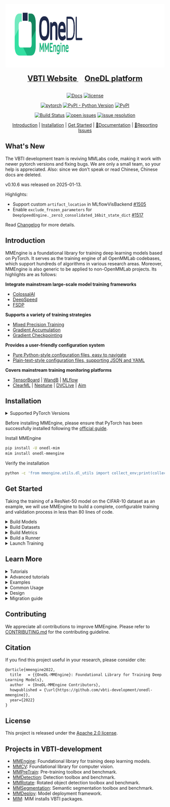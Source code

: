 <div align="center"><div align="center">
  <picture>
    <!-- User prefers dark mode: -->
  <source srcset="https://raw.githubusercontent.com/vbti-development/onedl-mmengine/main/docs/en/_static/image/onedl-mmengine-banner-dark.png"  media="(prefers-color-scheme: dark)"/>

  <img src="https://raw.githubusercontent.com/vbti-development/onedl-mmengine/main/docs/en/_static/image/onedl-mmengine-banner.png" alt="OneDL-Engine logo" height="200"/>
  </picture>
  
  <div>&nbsp;</div>
  <div align="center">
    <a href="https://vbti.ai">
      <b><font size="5">VBTI Website</font></b>
    </a>
    &nbsp;&nbsp;&nbsp;&nbsp;
    <a href="https://onedl.ai">
      <b><font size="5">OneDL platform</font></b>
    </a>
  </div>
<div>&nbsp;</div>

[![Docs](https://img.shields.io/badge/docs-latest-blue)](https://onedl-mmengine.readthedocs.io/en/latest/)
[![license](https://img.shields.io/github/license/vbti-development/onedl-mmengine.svg)](https://github.com/vbti-development/onedl-mmengine/blob/main/LICENSE)

[![pytorch](https://img.shields.io/badge/pytorch-2.0~2.5-yellow)](#installation)
[![PyPI - Python Version](https://img.shields.io/pypi/pyversions/onedl-mmengine)](https://pypi.org/project/onedl-mmengine/)
[![PyPI](https://img.shields.io/pypi/v/onedl-mmengine)](https://pypi.org/project/onedl-mmengine)

[![Build Status](https://github.com/VBTI-development/onedl-mmpretrain/actions/workflows/merge_stage_test.yml/badge.svg)](https://github.com/VBTI-development/onedl-mmpretrain/actions/workflows/merge_stage_test.yml)
[![open issues](https://isitmaintained.com/badge/open/VBTI-development/onedl-mmengine.svg)](https://github.com/VBTI-development/onedl-mmengine/issues)
[![issue resolution](https://isitmaintained.com/badge/resolution/VBTI-development/onedl-mmengine.svg)](https://github.com/VBTI-development/onedl-mmengine/issues)

[Introduction](#introduction) |
[Installation](#installation) |
[Get Started](#get-started) |
[📘Documentation](https://onedl-mmengine.readthedocs.io/en/latest/) |
[🤔Reporting Issues](https://github.com/vbti-development/onedl-mmengine/issues/new/choose)

</div></div>

## What's New

The VBTI development team is reviving MMLabs code, making it work with
newer pytorch versions and fixing bugs. We are only a small team, so your help
is appreciated. Also: since we don't speak or read Chinese, Chinese docs are deleted.

v0.10.6 was released on 2025-01-13.

Highlights:

- Support custom `artifact_location` in MLflowVisBackend [#1505](#1505)
- Enable `exclude_frozen_parameters` for `DeepSpeedEngine._zero3_consolidated_16bit_state_dict` [#1517](#1517)

Read [Changelog](./docs/en/notes/changelog.md#v0104-2342024) for more details.

## Introduction

MMEngine is a foundational library for training deep learning models based on PyTorch. It serves as the training engine of all OpenMMLab codebases, which support hundreds of algorithms in various research areas. Moreover, MMEngine is also generic to be applied to non-OpenMMLab projects. Its highlights are as follows:

**Integrate mainstream large-scale model training frameworks**

- [ColossalAI](https://onedl-mmengine.readthedocs.io/en/latest/common_usage/large_model_training.html#colossalai)
- [DeepSpeed](https://onedl-mmengine.readthedocs.io/en/latest/common_usage/large_model_training.html#deepspeed)
- [FSDP](https://onedl-mmengine.readthedocs.io/en/latest/common_usage/large_model_training.html#fullyshardeddataparallel-fsdp)

**Supports a variety of training strategies**

- [Mixed Precision Training](https://onedl-mmengine.readthedocs.io/en/latest/common_usage/speed_up_training.html#mixed-precision-training)
- [Gradient Accumulation](https://onedl-mmengine.readthedocs.io/en/latest/common_usage/save_gpu_memory.html#gradient-accumulation)
- [Gradient Checkpointing](https://onedl-mmengine.readthedocs.io/en/latest/common_usage/save_gpu_memory.html#gradient-checkpointing)

**Provides a user-friendly configuration system**

- [Pure Python-style configuration files, easy to navigate](https://onedl-mmengine.readthedocs.io/en/latest/advanced_tutorials/config.html#a-pure-python-style-configuration-file-beta)
- [Plain-text-style configuration files, supporting JSON and YAML](https://onedl-mmengine.readthedocs.io/en/latest/advanced_tutorials/config.html)

**Covers mainstream training monitoring platforms**

- [TensorBoard](https://onedl-mmengine.readthedocs.io/en/latest/common_usage/visualize_training_log.html#tensorboard) | [WandB](https://onedl-mmengine.readthedocs.io/en/latest/common_usage/visualize_training_log.html#wandb) | [MLflow](https://onedl-mmengine.readthedocs.io/en/latest/common_usage/visualize_training_log.html#mlflow-wip)
- [ClearML](https://onedl-mmengine.readthedocs.io/en/latest/common_usage/visualize_training_log.html#clearml) | [Neptune](https://onedl-mmengine.readthedocs.io/en/latest/common_usage/visualize_training_log.html#neptune) | [DVCLive](https://onedl-mmengine.readthedocs.io/en/latest/common_usage/visualize_training_log.html#dvclive) | [Aim](https://onedl-mmengine.readthedocs.io/en/latest/common_usage/visualize_training_log.html#aim)

## Installation

<details>
<summary>Supported PyTorch Versions</summary>

| MMEngine | PyTorch      | Python          |
| -------- | ------------ | --------------- |
| main     | >=1.6 \<=2.1 | >=3.10, \<=3.11 |

</details>

Before installing MMEngine, please ensure that PyTorch has been successfully installed following the [official guide](https://pytorch.org/get-started/locally/).

Install MMEngine

```bash
pip install -U onedl-mim
mim install onedl-mmengine
```

Verify the installation

```bash
python -c 'from mmengine.utils.dl_utils import collect_env;print(collect_env())'
```

## Get Started

Taking the training of a ResNet-50 model on the CIFAR-10 dataset as an example, we will use MMEngine to build a complete, configurable training and validation process in less than 80 lines of code.

<details>
<summary>Build Models</summary>

First, we need to define a **model** which 1) inherits from `BaseModel` and 2) accepts an additional argument `mode` in the `forward` method, in addition to those arguments related to the dataset.

- During training, the value of `mode` is "loss", and the `forward` method should return a `dict` containing the key "loss".
- During validation, the value of `mode` is "predict", and the forward method should return results containing both predictions and labels.

```python
import torch.nn.functional as F
import torchvision
from mmengine.model import BaseModel

class MMResNet50(BaseModel):
    def __init__(self):
        super().__init__()
        self.resnet = torchvision.models.resnet50()

    def forward(self, imgs, labels, mode):
        x = self.resnet(imgs)
        if mode == 'loss':
            return {'loss': F.cross_entropy(x, labels)}
        elif mode == 'predict':
            return x, labels
```

</details>

<details>
<summary>Build Datasets</summary>

Next, we need to create **Dataset**s and **DataLoader**s for training and validation.
In this case, we simply use built-in datasets supported in TorchVision.

```python
import torchvision.transforms as transforms
from torch.utils.data import DataLoader

norm_cfg = dict(mean=[0.491, 0.482, 0.447], std=[0.202, 0.199, 0.201])
train_dataloader = DataLoader(batch_size=32,
                              shuffle=True,
                              dataset=torchvision.datasets.CIFAR10(
                                  'data/cifar10',
                                  train=True,
                                  download=True,
                                  transform=transforms.Compose([
                                      transforms.RandomCrop(32, padding=4),
                                      transforms.RandomHorizontalFlip(),
                                      transforms.ToTensor(),
                                      transforms.Normalize(**norm_cfg)
                                  ])))
val_dataloader = DataLoader(batch_size=32,
                            shuffle=False,
                            dataset=torchvision.datasets.CIFAR10(
                                'data/cifar10',
                                train=False,
                                download=True,
                                transform=transforms.Compose([
                                    transforms.ToTensor(),
                                    transforms.Normalize(**norm_cfg)
                                ])))
```

</details>

<details>
<summary>Build Metrics</summary>

To validate and test the model, we need to define a **Metric** called accuracy to evaluate the model. This metric needs to inherit from `BaseMetric` and implements the `process` and `compute_metrics` methods.

```python
from mmengine.evaluator import BaseMetric

class Accuracy(BaseMetric):
    def process(self, data_batch, data_samples):
        score, gt = data_samples
        # Save the results of a batch to `self.results`
        self.results.append({
            'batch_size': len(gt),
            'correct': (score.argmax(dim=1) == gt).sum().cpu(),
        })
    def compute_metrics(self, results):
        total_correct = sum(item['correct'] for item in results)
        total_size = sum(item['batch_size'] for item in results)
        # Returns a dictionary with the results of the evaluated metrics,
        # where the key is the name of the metric
        return dict(accuracy=100 * total_correct / total_size)
```

</details>

<details>
<summary>Build a Runner</summary>

Finally, we can construct a **Runner** with previously defined `Model`, `DataLoader`, and `Metrics`, with some other configs, as shown below.

```python
from torch.optim import SGD
from mmengine.runner import Runner

runner = Runner(
    model=MMResNet50(),
    work_dir='./work_dir',
    train_dataloader=train_dataloader,
    # a wrapper to execute back propagation and gradient update, etc.
    optim_wrapper=dict(optimizer=dict(type=SGD, lr=0.001, momentum=0.9)),
    # set some training configs like epochs
    train_cfg=dict(by_epoch=True, max_epochs=5, val_interval=1),
    val_dataloader=val_dataloader,
    val_cfg=dict(),
    val_evaluator=dict(type=Accuracy),
)
```

</details>

<details>
<summary>Launch Training</summary>

```python
runner.train()
```

</details>

## Learn More

<details>
<summary>Tutorials</summary>

- [Runner](https://onedl-mmengine.readthedocs.io/en/latest/tutorials/runner.html)
- [Dataset and DataLoader](https://onedl-mmengine.readthedocs.io/en/latest/tutorials/dataset.html)
- [Model](https://onedl-mmengine.readthedocs.io/en/latest/tutorials/model.html)
- [Evaluation](https://onedl-mmengine.readthedocs.io/en/latest/tutorials/evaluation.html)
- [OptimWrapper](https://onedl-mmengine.readthedocs.io/en/latest/tutorials/optim_wrapper.html)
- [Parameter Scheduler](https://onedl-mmengine.readthedocs.io/en/latest/tutorials/param_scheduler.html)
- [Hook](https://onedl-mmengine.readthedocs.io/en/latest/tutorials/hook.html)

</details>

<details>
<summary>Advanced tutorials</summary>

- [Registry](https://onedl-mmengine.readthedocs.io/en/latest/advanced_tutorials/registry.html)
- [Config](https://onedl-mmengine.readthedocs.io/en/latest/advanced_tutorials/config.html)
- [BaseDataset](https://onedl-mmengine.readthedocs.io/en/latest/advanced_tutorials/basedataset.html)
- [Data Transform](https://onedl-mmengine.readthedocs.io/en/latest/advanced_tutorials/data_transform.html)
- [Weight Initialization](https://onedl-mmengine.readthedocs.io/en/latest/advanced_tutorials/initialize.html)
- [Visualization](https://onedl-mmengine.readthedocs.io/en/latest/advanced_tutorials/visualization.html)
- [Abstract Data Element](https://onedl-mmengine.readthedocs.io/en/latest/advanced_tutorials/data_element.html)
- [Distribution Communication](https://onedl-mmengine.readthedocs.io/en/latest/advanced_tutorials/distributed.html)
- [Logging](https://onedl-mmengine.readthedocs.io/en/latest/advanced_tutorials/logging.html)
- [File IO](https://onedl-mmengine.readthedocs.io/en/latest/advanced_tutorials/fileio.html)
- [Global manager (ManagerMixin)](https://onedl-mmengine.readthedocs.io/en/latest/advanced_tutorials/manager_mixin.html)
- [Use modules from other libraries](https://onedl-mmengine.readthedocs.io/en/latest/advanced_tutorials/cross_library.html)
- [Test Time Agumentation](https://onedl-mmengine.readthedocs.io/en/latest/advanced_tutorials/test_time_augmentation.html)

</details>

<details>
<summary>Examples</summary>

- [Train a GAN](https://onedl-mmengine.readthedocs.io/en/latest/examples/train_a_gan.html)

</details>

<details>
<summary>Common Usage</summary>

- [Resume Training](https://onedl-mmengine.readthedocs.io/en/latest/common_usage/resume_training.html)
- [Speed up Training](https://onedl-mmengine.readthedocs.io/en/latest/common_usage/speed_up_training.html)
- [Save Memory on GPU](https://onedl-mmengine.readthedocs.io/en/latest/common_usage/save_gpu_memory.html)

</details>

<details>
<summary>Design</summary>

- [Hook](https://onedl-mmengine.readthedocs.io/en/latest/design/hook.html)
- [Runner](https://onedl-mmengine.readthedocs.io/en/latest/design/runner.html)
- [Evaluation](https://onedl-mmengine.readthedocs.io/en/latest/design/evaluation.html)
- [Visualization](https://onedl-mmengine.readthedocs.io/en/latest/design/visualization.html)
- [Logging](https://onedl-mmengine.readthedocs.io/en/latest/design/logging.html)
- [Infer](https://onedl-mmengine.readthedocs.io/en/latest/design/infer.html)

</details>

<details>
<summary>Migration guide</summary>

- [Migrate Runner from MMCV to MMEngine](https://onedl-mmengine.readthedocs.io/en/latest/migration/runner.html)
- [Migrate Hook from MMCV to MMEngine](https://onedl-mmengine.readthedocs.io/en/latest/migration/hook.html)
- [Migrate Model from MMCV to MMEngine](https://onedl-mmengine.readthedocs.io/en/latest/migration/model.html)
- [Migrate Parameter Scheduler from MMCV to MMEngine](https://onedl-mmengine.readthedocs.io/en/latest/migration/param_scheduler.html)
- [Migrate Data Transform to OpenMMLab 2.0](https://onedl-mmengine.readthedocs.io/en/latest/migration/transform.html)

</details>

## Contributing

We appreciate all contributions to improve MMEngine. Please refer to [CONTRIBUTING.md](CONTRIBUTING.md) for the contributing guideline.

## Citation

If you find this project useful in your research, please consider cite:

```
@article{mmengine2022,
  title   = {{OneDL-MMEngine}: Foundational Library for Training Deep Learning Models},
  author  = {OneDL-MMEngine Contributors},
  howpublished = {\url{https://github.com/vbti-development/onedl-mmengine}},
  year={2022}
}
```

## License

This project is released under the [Apache 2.0 license](LICENSE).

## Projects in VBTI-development

- [MMEngine](https://github.com/vbti-development/onedl-mmengine): Foundational library for training deep learning models.
- [MMCV](https://github.com/vbti-development/onedl-mmcv): Foundational library for computer vision.
- [MMPreTrain](https://github.com/vbti-development/onedl-mmpretrain): Pre-training toolbox and benchmark.
- [MMDetection](https://github.com/vbti-development/onedl-mmdetection): Detection toolbox and benchmark.
- [MMRotate](https://github.com/vbti-development/onedl-mmrotate): Rotated object detection toolbox and benchmark.
- [MMSegmentation](https://github.com/vbti-development/onedl-mmsegmentation): Semantic segmentation toolbox and benchmark.
- [MMDeploy](https://github.com/vbti-development/onedl-mmdeploy): Model deployment framework.
- [MIM](https://github.com/vbti-development/onedl-mim): MIM installs VBTI packages.
